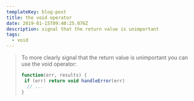 ```yaml
---
templateKey: blog-post
title: the void operator
date: 2019-01-15T09:40:25.076Z
description: signal that the return value is unimportant
tags:
  - void
---
```

> To more clearly signal that the return value is unimportant you can use the void operator:
>
> ```js
> function(err, results) {
>  if (err) return void handleError(err)
>   // ...
> }
> ```

